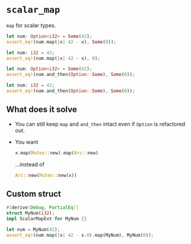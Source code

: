 # `scalar_map`

`map` for scalar types.

```rust
let num: Option<i32> = Some(42);
assert_eq!(num.map(|x| 42 - x), Some(0));

let num: i32 = 42;
assert_eq!(num.map(|x| 42 - x), 0);

let num: Option<i32> = Some(42);
assert_eq!(num.and_then(Option::Some), Some(0));

let num: i32 = 42;
assert_eq!(num.and_then(Option::Some), Some(0));
```

## What does it solve

- You can still keep `map` and `and_then` intact even if `Option` is refactored out.
- You want

  ```rust
  x.map(Mutex::new).map(Arc::new)
  ```

  ...instead of

  ```rust
  Arc::new(Mutex::new(x))
  ```

## Custom struct

```rust
#[derive(Debug, PartialEq)]
struct MyNum(i32);
impl ScalarMapExt for MyNum {}

let num = MyNum(42);
assert_eq!(num.map(|x| 42 - x.0).map(MyNum), MyNum(0));
```
